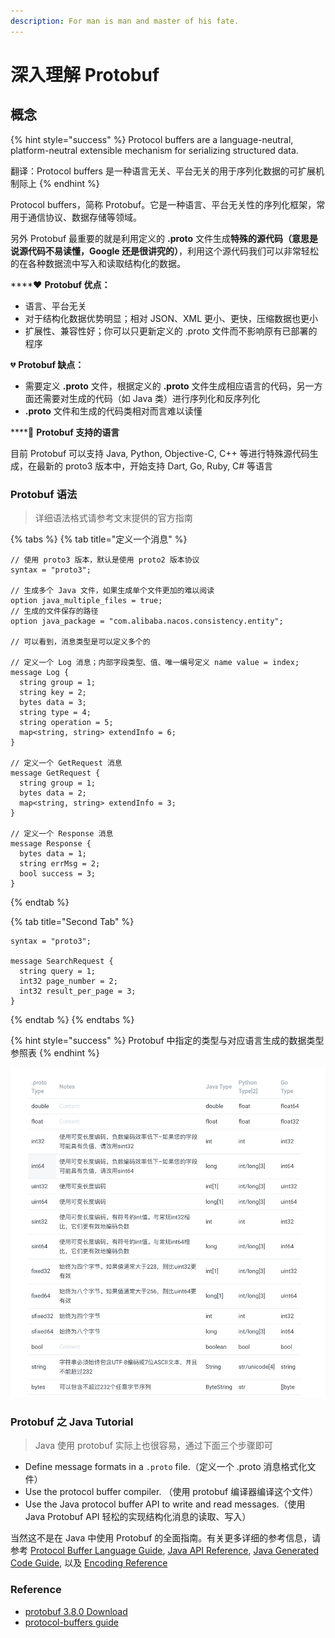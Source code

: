 ```yaml
---
description: For man is man and master of his fate.
---
```


# 深入理解 Protobuf

## 概念

{% hint style="success" %}
Protocol buffers are a language-neutral, platform-neutral extensible mechanism for serializing structured data.

翻译：Protocol buffers 是一种语言无关、平台无关的用于序列化数据的可扩展机制际上
{% endhint %}

Protocol buffers，简称 Protobuf。它是一种语言、平台无关性的序列化框架，常用于通信协议、数据存储等领域。

另外 Protobuf 最重要的就是利用定义的 **.proto** 文件生成**特殊的源代码（意思是说源代码不易读懂，Google 还是很讲究的）**，利用这个源代码我们可以非常轻松的在各种数据流中写入和读取结构化的数据。

\*\*\*\*❤ **Protobuf 优点：**

* 语言、平台无关
* 对于结构化数据优势明显；相对 JSON、XML 更小、更快，压缩数据也更小
* 扩展性、兼容性好；你可以只更新定义的 .proto 文件而不影响原有已部署的程序

💔 **Protobuf 缺点：**

* 需要定义 **.proto** 文件，根据定义的 **.proto** 文件生成相应语言的代码，另一方面还需要对生成的代码（如 Java 类）进行序列化和反序列化
* **.proto** 文件和生成的代码类相对而言难以读懂

\*\*\*\*🌠 **Protobuf 支持的语言**

目前 Protobuf 可以支持 Java, Python, Objective-C, C++ 等进行特殊源代码生成，在最新的 proto3 版本中，开始支持 Dart, Go, Ruby, C\# 等语言

### Protobuf 语法

> 详细语法格式请参考文末提供的官方指南

{% tabs %}
{% tab title="定义一个消息" %}
```text
// 使用 proto3 版本，默认是使用 proto2 版本协议
syntax = "proto3";

// 生成多个 Java 文件，如果生成单个文件更加的难以阅读
option java_multiple_files = true;
// 生成的文件保存的路径
option java_package = "com.alibaba.nacos.consistency.entity";

// 可以看到，消息类型是可以定义多个的

// 定义一个 Log 消息；内部字段类型、值、唯一编号定义 name value = index;
message Log {
  string group = 1;
  string key = 2;
  bytes data = 3;
  string type = 4;
  string operation = 5;
  map<string, string> extendInfo = 6;
}

// 定义一个 GetRequest 消息
message GetRequest {
  string group = 1;
  bytes data = 2;
  map<string, string> extendInfo = 3;
}

// 定义一个 Response 消息
message Response {
  bytes data = 1;
  string errMsg = 2;
  bool success = 3;
}
```
{% endtab %}

{% tab title="Second Tab" %}
```text
syntax = "proto3";

message SearchRequest {
  string query = 1;
  int32 page_number = 2;
  int32 result_per_page = 3;
}
```
{% endtab %}
{% endtabs %}

{% hint style="success" %}
Protobuf 中指定的类型与对应语言生成的数据类型参照表
{% endhint %}

![protobuff-type](../../.gitbook/assets/protobuff-type.png)

### Protobuf 之 Java Tutorial

> Java 使用 protobuf 实际上也很容易，通过下面三个步骤即可

* Define message formats in a `.proto` file.（定义一个 .proto 消息格式化文件）
* Use the protocol buffer compiler. （使用 protobuf 编译器编译这个文件）
* Use the Java protocol buffer API to write and read messages.（使用 Java Protobuf API 轻松的实现结构化消息的读取、写入）

当然这不是在 Java 中使用 Protobuf 的全面指南。有关更多详细的参考信息，请参考 [Protocol Buffer Language Guide](https://developers.google.com/protocol-buffers/docs/proto), [Java API Reference](https://developers.google.com/protocol-buffers/docs/reference/java), [Java Generated Code Guide](https://developers.google.com/protocol-buffers/docs/reference/java-generated), 以及 [Encoding Reference](https://developers.google.com/protocol-buffers/docs/encoding)









### Reference

* [protobuf 3.8.0 Download](https://github.com/protocolbuffers/protobuf/releases/tag/v3.8.0)
* [protocol-buffers guide](https://developers.google.com/protocol-buffers/docs/overview)



